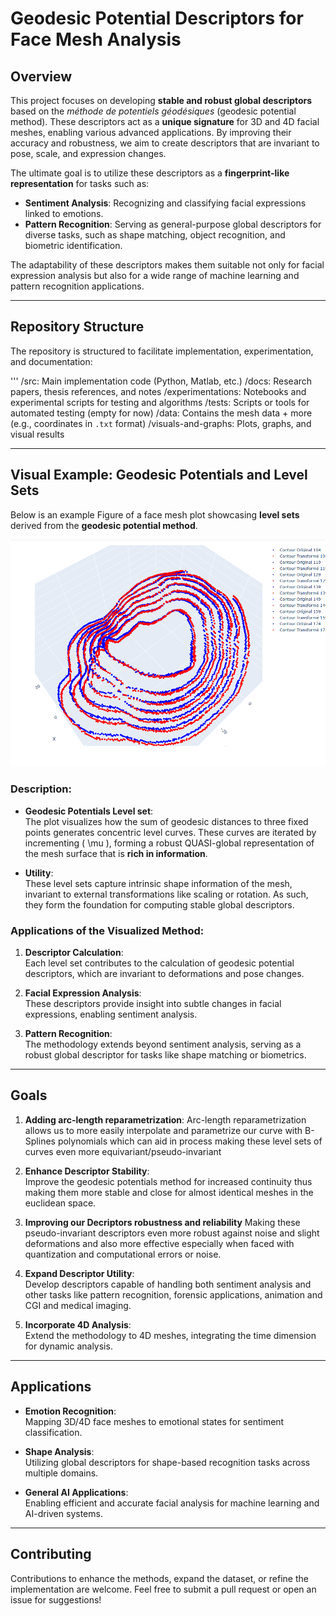 # Geodesic Potential Descriptors for Face Mesh Analysis

## Overview

This project focuses on developing **stable and robust global descriptors** based on the _méthode de potentiels géodésiques_ (geodesic potential method). These descriptors act as a **unique signature** for 3D and 4D facial meshes, enabling various advanced applications. By improving their accuracy and robustness, we aim to create descriptors that are invariant to pose, scale, and expression changes.

The ultimate goal is to utilize these descriptors as a **fingerprint-like representation** for tasks such as:

- **Sentiment Analysis**: Recognizing and classifying facial expressions linked to emotions.
- **Pattern Recognition**: Serving as general-purpose global descriptors for diverse tasks, such as shape matching, object recognition, and biometric identification.

The adaptability of these descriptors makes them suitable not only for facial expression analysis but also for a wide range of machine learning and pattern recognition applications.

---

## Repository Structure

The repository is structured to facilitate implementation, experimentation, and documentation:

'''
/src:               Main implementation code (Python, Matlab, etc.)
/docs:              Research papers, thesis references, and notes
/experimentations:  Notebooks and experimental scripts for testing and algorithms
/tests:             Scripts or tools for automated testing (empty for now)
/data:              Contains the mesh data + more (e.g., coordinates in `.txt` format)
/visuals-and-graphs: Plots, graphs, and visual results



---

## Visual Example: Geodesic Potentials and Level Sets

Below is an example Figure of a face mesh plot showcasing **level sets** derived from the **geodesic potential method**.


![Level Sets of Geodesic Potentials](visuals-and-graphs/geodesicpotentials-level-set-view-2.png)



### Description:

- **Geodesic Potentials Level set**:  
  The plot visualizes how the sum of geodesic distances to three fixed points generates concentric level curves. These curves are iterated by incrementing \( \mu \), forming a robust QUASI-global representation of the mesh surface that is **rich in information**.

- **Utility**:  
  These level sets capture intrinsic shape information of the mesh, invariant to external transformations like scaling or rotation. As such, they form the foundation for computing stable global descriptors.

### Applications of the Visualized Method:

1. **Descriptor Calculation**:  
   Each level set contributes to the calculation of geodesic potential descriptors, which are invariant to deformations and pose changes.

2. **Facial Expression Analysis**:  
   These descriptors provide insight into subtle changes in facial expressions, enabling sentiment analysis.

3. **Pattern Recognition**:  
   The methodology extends beyond sentiment analysis, serving as a robust global descriptor for tasks like shape matching or biometrics.

---

## Goals

1. **Adding arc-length reparametrization**:
   Arc-length reparametrization allows us to more easily interpolate and parametrize our curve with B-Splines polynomials which can aid in process making these level sets of curves even more equivariant/pseudo-invariant
   
    
3. **Enhance Descriptor Stability**:  
   Improve the geodesic potentials method for increased continuity thus making them more stable and close for almost identical meshes in the euclidean space.

4. **Improving our Decriptors robustness and reliability**
   Making these pseudo-invariant descriptors even more robust against noise and slight deformations and also more effective especially when faced with quantization and computational errors or noise.


5. **Expand Descriptor Utility**:  
   Develop descriptors capable of handling both sentiment analysis and other tasks like pattern recognition, forensic applications, animation and CGI and medical imaging.

6. **Incorporate 4D Analysis**:  
   Extend the methodology to 4D meshes, integrating the time dimension for dynamic analysis.

---

## Applications

- **Emotion Recognition**:  
  Mapping 3D/4D face meshes to emotional states for sentiment classification.

- **Shape Analysis**:  
  Utilizing global descriptors for shape-based recognition tasks across multiple domains.

- **General AI Applications**:  
  Enabling efficient and accurate facial analysis for machine learning and AI-driven systems.

---

## Contributing

Contributions to enhance the methods, expand the dataset, or refine the implementation are welcome. Feel free to submit a pull request or open an issue for suggestions!
